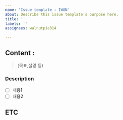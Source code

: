 ```yaml
---
name: 'Issue template : IWON'
about: Describe this issue template's purpose here.
title: ''
labels: ''
assignees: walnutpie314

---
```


## Content : 
> (목표,설명 등)
### Description
- [ ] 내용1
- [ ] 내용2

## ETC
